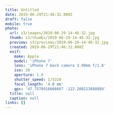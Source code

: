 ```yaml
---
title: Untitled
date: 2019-06-29T21:46:32.000Z
draft: false
mobile: true
photo:
  url: s3/images/2019-06-29-14-46-32.jpg
  thumb: s3/thumbs/2019-06-29-14-46-32.jpg
  preview: s3/previews/2019-06-29-14-46-32.jpg
  created: 2019-06-29T21:46:32.000Z
  exif:
    make: Apple
    model: 'iPhone 7'
    lens: 'iPhone 7 back camera 3.99mm f/1.8'
    iso: 20
    aperture: 1.8
    shutter_speed: 1/5319
    focal_length: '4.0 mm'
    gps: '47.7578916666667 -122.208213888889'
  title: null
  caption: null
links: []
---
```


